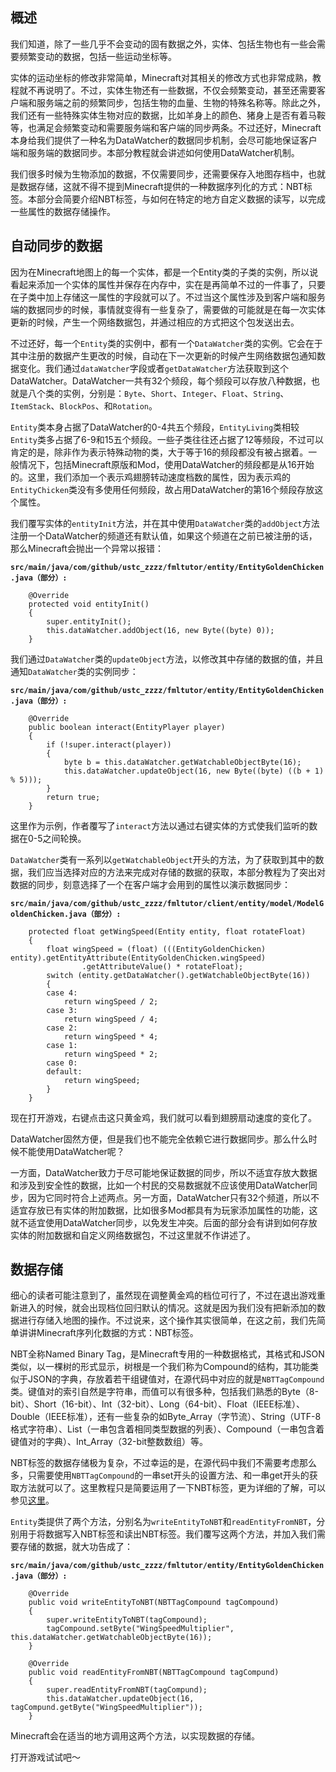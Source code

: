 ## 概述

我们知道，除了一些几乎不会变动的固有数据之外，实体、包括生物也有一些会需要频繁变动的数据，包括一些运动坐标等。

实体的运动坐标的修改非常简单，Minecraft对其相关的修改方式也非常成熟，教程就不再说明了。不过，实体生物还有一些数据，不仅会频繁变动，甚至还需要客户端和服务端之前的频繁同步，包括生物的血量、生物的特殊名称等。除此之外，我们还有一些特殊实体生物对应的数据，比如羊身上的颜色、猪身上是否有着马鞍等，也满足会频繁变动和需要服务端和客户端的同步两条。不过还好，Minecraft本身给我们提供了一种名为DataWatcher的数据同步机制，会尽可能地保证客户端和服务端的数据同步。本部分教程就会讲述如何使用DataWatcher机制。

我们很多时候为生物添加的数据，不仅需要同步，还需要保存入地图存档中，也就是数据存储，这就不得不提到Minecraft提供的一种数据序列化的方式：NBT标签。本部分会简要介绍NBT标签，与如何在特定的地方自定义数据的读写，以完成一些属性的数据存储操作。

## 自动同步的数据

因为在Minecraft地图上的每一个实体，都是一个Entity类的子类的实例，所以说看起来添加一个实体的属性并保存在内存中，实在是再简单不过的一件事了，只要在子类中加上存储这一属性的字段就可以了。不过当这个属性涉及到客户端和服务端的数据同步的时候，事情就变得有一些复杂了，需要做的可能就是在每一次实体更新的时候，产生一个网络数据包，并通过相应的方式把这个包发送出去。

不过还好，每一个`Entity`类的实例中，都有一个`DataWatcher`类的实例。它会在于其中注册的数据产生更改的时候，自动在下一次更新的时候产生网络数据包通知数据变化。我们通过`dataWatcher`字段或者`getDataWatcher`方法获取到这个DataWatcher。DataWatcher一共有32个频段，每个频段可以存放八种数据，也就是八个类的实例，分别是：`Byte`、`Short`、`Integer`、`Float`、`String`、`ItemStack`、`BlockPos`、和`Rotation`。

`Entity`类本身占据了DataWatcher的0-4共五个频段，`EntityLiving`类相较`Entity`类多占据了6-9和15五个频段。一些子类往往还占据了12等频段，不过可以肯定的是，除非作为表示特殊动物的类，大于等于16的频段都没有被占据着。一般情况下，包括Minecraft原版和Mod，使用DataWatcher的频段都是从16开始的。这里，我们添加一个表示鸡翅膀转动速度档数的属性，因为表示鸡的`EntityChicken`类没有多使用任何频段，故占用DataWatcher的第16个频段存放这个属性。

我们覆写实体的`entityInit`方法，并在其中使用`DataWatcher`类的`addObject`方法注册一个DataWatcher的频道还有默认值，如果这个频道在之前已被注册的话，那么Minecraft会抛出一个异常以报错：

**`src/main/java/com/github/ustc_zzzz/fmltutor/entity/EntityGoldenChicken.java（部分）:`**

        @Override
        protected void entityInit()
        {
            super.entityInit();
            this.dataWatcher.addObject(16, new Byte((byte) 0));
        }

我们通过`DataWatcher`类的`updateObject`方法，以修改其中存储的数据的值，并且通知`DataWatcher`类的实例同步：

**`src/main/java/com/github/ustc_zzzz/fmltutor/entity/EntityGoldenChicken.java（部分）:`**

        @Override
        public boolean interact(EntityPlayer player)
        {
            if (!super.interact(player))
            {
                byte b = this.dataWatcher.getWatchableObjectByte(16);
                this.dataWatcher.updateObject(16, new Byte((byte) ((b + 1) % 5)));
            }
            return true;
        }

这里作为示例，作者覆写了`interact`方法以通过右键实体的方式使我们监听的数据在0-5之间轮换。

`DataWatcher`类有一系列以`getWatchableObject`开头的方法，为了获取到其中的数据，我们应当选择对应的方法来完成对存储的数据的获取，本部分教程为了突出对数据的同步，刻意选择了一个在客户端才会用到的属性以演示数据同步：

**`src/main/java/com/github/ustc_zzzz/fmltutor/client/entity/model/ModelGoldenChicken.java（部分）:`**

        protected float getWingSpeed(Entity entity, float rotateFloat)
        {
            float wingSpeed = (float) (((EntityGoldenChicken) entity).getEntityAttribute(EntityGoldenChicken.wingSpeed)
                    .getAttributeValue() * rotateFloat);
            switch (entity.getDataWatcher().getWatchableObjectByte(16))
            {
            case 4:
                return wingSpeed / 2;
            case 3:
                return wingSpeed / 4;
            case 2:
                return wingSpeed * 4;
            case 1:
                return wingSpeed * 2;
            case 0:
            default:
                return wingSpeed;
            }
        }

现在打开游戏，右键点击这只黄金鸡，我们就可以看到翅膀扇动速度的变化了。

DataWatcher固然方便，但是我们也不能完全依赖它进行数据同步。那么什么时候不能使用DataWatcher呢？

一方面，DataWatcher致力于尽可能地保证数据的同步，所以不适宜存放大数据和涉及到安全性的数据，比如一个村民的交易数据就不应该使用DataWatcher同步，因为它同时符合上述两点。另一方面，DataWatcher只有32个频道，所以不适宜存放已有实体的附加数据，比如很多Mod都具有为玩家添加属性的功能，这就不适宜使用DataWatcher同步，以免发生冲突。后面的部分会有讲到如何存放实体的附加数据和自定义网络数据包，不过这里就不作讲述了。

## 数据存储

细心的读者可能注意到了，虽然现在调整黄金鸡的档位可行了，不过在退出游戏重新进入的时候，就会出现档位回归默认的情况。这就是因为我们没有把新添加的数据进行存储入地图的操作。不过说来，这个操作其实很简单，在这之前，我们先简单讲讲Minecraft序列化数据的方式：NBT标签。

NBT全称Named Binary Tag，是Minecraft专用的一种数据格式，其格式和JSON类似，以一棵树的形式显示，树根是一个我们称为Compound的结构，其功能类似于JSON的字典，存放着若干组键值对，在源代码中对应的就是`NBTTagCompound`类。键值对的索引自然是字符串，而值可以有很多种，包括我们熟悉的Byte（8-bit）、Short（16-bit）、Int（32-bit）、Long（64-bit）、Float（IEEE标准）、Double（IEEE标准），还有一些复杂的如Byte_Array（字节流）、String（UTF-8格式字符串）、List（一串包含着相同类型数据的列表）、Compound（一串包含着键值对的字典）、Int_Array（32-bit整数数组）等。

NBT标签的数据存储极为复杂，不过幸运的是，在源代码中我们不需要考虑那么多，只需要使用`NBTTagCompound`的一串set开头的设置方法、和一串get开头的获取方法就可以了。这里教程只是简要运用了一下NBT标签，更为详细的了解，可以参见[这里](http://minecraft-zh.gamepedia.com/NBT%E6%A0%BC%E5%BC%8F)。

`Entity`类提供了两个方法，分别名为`writeEntityToNBT`和`readEntityFromNBT`，分别用于将数据写入NBT标签和读出NBT标签。我们覆写这两个方法，并加入我们需要存储的数据，就大功告成了：

**`src/main/java/com/github/ustc_zzzz/fmltutor/entity/EntityGoldenChicken.java（部分）:`**

        @Override
        public void writeEntityToNBT(NBTTagCompound tagCompound)
        {
            super.writeEntityToNBT(tagCompound);
            tagCompound.setByte("WingSpeedMultiplier", this.dataWatcher.getWatchableObjectByte(16));
        }
    
        @Override
        public void readEntityFromNBT(NBTTagCompound tagCompund)
        {
            super.readEntityFromNBT(tagCompund);
            this.dataWatcher.updateObject(16, tagCompund.getByte("WingSpeedMultiplier"));
        }

Minecraft会在适当的地方调用这两个方法，以实现数据的存储。

打开游戏试试吧～
